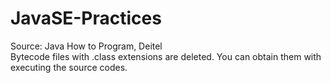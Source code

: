 # JavaSE-Practices
Source: Java How to Program, Deitel </br>
Bytecode files with .class extensions are deleted. You can obtain them with executing the source codes. </br> 
